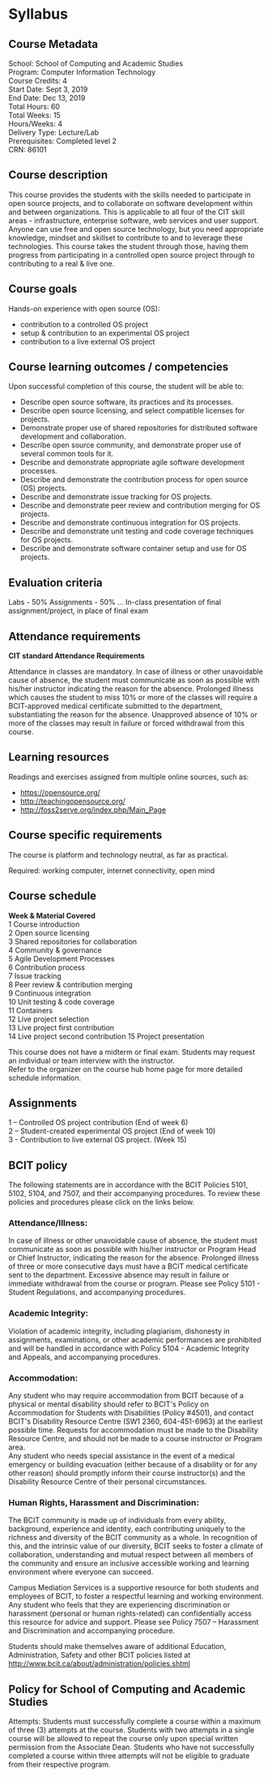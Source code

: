 # Syllabus

## Course Metadata
School: School of Computing and Academic Studies  
Program: Computer Information Technology  
Course Credits: 4  
Start Date: Sept 3, 2019  
End Date: Dec 13, 2019  
Total Hours: 60  
Total Weeks: 15  
Hours/Weeks: 4  
Delivery Type: Lecture/Lab  
Prerequisites: Completed level 2  
CRN: 86101  

## Course description
This course provides the students with the skills needed to participate in open 
source projects, and to collaborate on software development within and between organizations. 
This is applicable to all four of the CIT skill areas - infrastructure, enterprise 
software, web services and user support. Anyone can use free and open source 
technology, but you need appropriate knowledge, mindset and skillset to 
contribute to and to leverage these technologies. This course takes the 
student through those, having them progress from participating in a controlled 
open source project through to contributing to a real & live one. 

## Course goals
Hands-on experience with open source (OS):

- contribution to a controlled OS project
- setup & contribution to an experimental OS project
- contribution to a live external OS project
 

## Course learning outcomes / competencies
Upon successful completion of this course, the student will be able to:  

- Describe open source software, its practices and its processes.
- Describe open source licensing, and select compatible licenses for projects.
- Demonstrate proper use of shared repositories for distributed software development and collaboration.
- Describe open source community, and demonstrate proper use of several common tools for it.
- Describe and demonstrate appropriate agile software development processes.
- Describe and demonstrate the contribution process for open source (OS) projects.
- Describe and demonstrate issue tracking for OS projects.
- Describe and demonstrate peer review and contribution merging for OS projects.
- Describe and demonstrate continuous integration for OS projects.
- Describe and demonstrate unit testing and code coverage techniques for OS projects.
- Describe and demonstrate software container setup and use for OS projects.
  

## Evaluation criteria
Labs - 50% 
Assignments - 50% ... In-class presentation of final assignment/project, in place of final exam

## Attendance requirements
**CIT standard Attendance Requirements**

Attendance in classes are mandatory. In case of illness or other unavoidable cause of 
absence, the student must communicate as soon as possible with his/her instructor 
indicating the reason for the absence. Prolonged illness which causes the student 
to miss 10% or more of the classes will require a BCIT-approved medical 
certificate submitted to the department, substantiating the reason for the absence. 
Unapproved absence of 10% or more of the classes may result in failure or 
forced withdrawal from this course.

## Learning resources
Readings and exercises assigned from multiple online sources, such as:

- https://opensource.org/
- http://teachingopensource.org/
- http://foss2serve.org/index.php/Main_Page

## Course specific requirements
The course is platform and technology neutral, as far as practical.

Required: working computer, internet connectivity, open mind


## Course schedule

**Week & Material Covered**  
1 Course introduction  
2 Open source licensing  
3 Shared repositories for collaboration  
4 Community & governance  
5 Agile Development Processes  
6 Contribution process  
7 Issue tracking  
8 Peer review & contribution merging  
9 Continuous integration  
10 Unit testing & code coverage  
11 Containers  
12 Live project selection  
13 Live project first contribution  
14 Live project second contribution
15 Project presentation

This course does not have a midterm or final exam. Students may request an individual or team interview with the instructor.  
Refer to the organizer on the course hub home page for more detailed schedule information.  

## Assignments
1 – Controlled OS project contribution (End of week 6)  
2 – Student-created experimental OS project (End of week 10)  
3 - Contribution to live external OS project. (Week 15)  


## BCIT policy
The following statements are in accordance with the BCIT Policies 5101, 5102, 5104, and 7507, and their accompanying procedures. To review these policies and procedures please click on the links below.
### Attendance/Illness:
In case of illness or other unavoidable cause of absence, the student must communicate as soon as possible with his/her instructor or Program Head or Chief Instructor, indicating the reason for the absence. Prolonged illness of three or more consecutive days must have a BCIT medical certificate sent to the department. Excessive absence may result in failure or immediate withdrawal from the course or program. Please see Policy 5101 - Student Regulations, and accompanying
procedures.
### Academic Integrity:
Violation of academic integrity, including plagiarism, dishonesty in assignments, examinations, or other academic performances are prohibited and will be handled in accordance with Policy 5104 - Academic Integrity and Appeals, and accompanying procedures.
### Accommodation:
Any student who may require accommodation from BCIT because of a physical or mental disability should refer to BCIT's Policy on Accommodation for Students with Disabilities (Policy #4501), and contact BCIT's Disability Resource Centre (SW1 2360, 604-451-6963) at the earliest possible time. Requests for accommodation must be made to the Disability Resource Centre, and should not be made to a course instructor or Program area.  
Any student who needs special assistance in the event of a medical emergency or building evacuation (either because of a disability or for any other reason) should promptly inform their course instructor(s) and the Disability Resource Centre of their personal circumstances.
### Human Rights, Harassment and Discrimination:
The BCIT community is made up of individuals from every ability, background, experience and identity, each contributing uniquely to the richness and diversity of the BCIT community as a whole. In recognition of this, and the intrinsic value of our diversity, BCIT seeks to foster a climate of collaboration, understanding and mutual respect between all members of the community and ensure an inclusive accessible working and learning environment where everyone can succeed.

Campus Mediation Services is a supportive resource for both students and employees of BCIT, to foster a respectful learning and working environment. Any student who feels that they are experiencing discrimination or harassment (personal or human rights-related) can confidentially access this resource for advice and support. Please see Policy 7507 – Harassment and Discrimination and accompanying procedure.

Students should make themselves aware of additional Education, Administration, Safety and other BCIT policies listed at http://www.bcit.ca/about/administration/policies.shtml 

## Policy for School of Computing and Academic Studies
Attempts: Students must successfully complete a course within a maximum of three (3) attempts at
the course. Students with two attempts in a single course will be allowed to repeat the course only
upon special written permission from the Associate Dean. Students who have not successfully
completed a course within three attempts will not be eligible to graduate from their respective
program.

